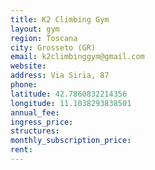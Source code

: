 ```yaml
---
title: K2 Climbing Gym
layout: gym
region: Toscana
city: Grosseto (GR)
email: k2climbinggym@gmail.com
website: 
address: Via Siria, 87
phone: 
latitude: 42.7860832214356
longitude: 11.1038293838501
annual_fee: 
ingress_price: 
structures: 
monthly_subscription_price: 
rent: 
---
```


